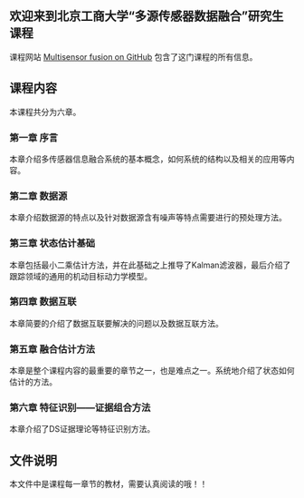 ## 欢迎来到北京工商大学“多源传感器数据融合”研究生课程

课程网站 [Multisensor fusion on GitHub](https://github.com/Xue-boJin/Course-Multisensor-Fusion.git) 包含了这门课程的所有信息。

## 课程内容
   本课程共分为六章。
### 第一章	序言
本章介绍多传感器信息融合系统的基本概念，如何系统的结构以及相关的应用等内容。

### 第二章	数据源
本章介绍数据源的特点以及针对数据源含有噪声等特点需要进行的预处理方法。

### 第三章	状态估计基础
本章包括最小二乘估计方法，并在此基础之上推导了Kalman滤波器，最后介绍了跟踪领域的通用的机动目标动力学模型。

### 第四章	数据互联
本章简要的介绍了数据互联要解决的问题以及数据互联方法。

### 第五章	融合估计方法
本章是整个课程内容的最重要的章节之一，也是难点之一。系统地介绍了状态如何估计的方法。

### 第六章	特征识别——证据组合方法
本章介绍了DS证据理论等特征识别方法。



## 文件说明 

本文件中是课程每一章节的教材，需要认真阅读的哦！！
